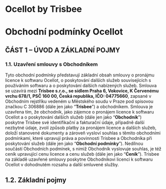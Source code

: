 # Ocellot by Trisbee

# Obchodní podmínky Ocellot

## ČÁST 1 – ÚVOD A ZÁKLADNÍ POJMY

### 1.1. Uzavření smlouvy s Obchodníkem

Tyto obchodní podmínky představují základní obsah smlouvy o pronájmu licence k 
softwaru Ocellot, o poskytování dalších služeb souvisejících s používáním softwaru 
a o poskytování dalších nabízených služeb. Smlouva se uzavírá mezi **Trisbee s.r.o., se sídlem Praha 6, 
Vokovice, K Červenému vrchu 678/1, PSČ 160 00, Česká republika, IČO: 04775660**, zapsané v Obchodním rejstříku 
vedeném u Městského soudu v Praze pod spisovou značkou C 306886 (dále jen jako “**Trisbee**”) a obchodníkem. 
Smlouva je uzavřena tím, že obchodník, jako zájemce o pronájem licence k softwaru Ocellot a o poskytování 
dalších služeb (dále jen jako “**Obchodník**”) poskytne Trisbee své identifikační a fakturační údaje, 
případně další nezbytné údaje, zvolí způsob platby za pronájem licence a dalších služeb, doloží stanovené 
dokumenty a zároveň vysloví souhlas s těmito obchodními podmínkami, které upravují práva a povinnosti 
Trisbee a Obchodníka při poskytování služeb (dále jen jako “**Obchodní podmínky**”). Nedílnou součástí Obchodních podmínek, 
s nimiž Obchodník vyslovuje souhlas, je též ceník upravující cenu licence a cenu služeb (dále jen jako “**Ceník**”). 
Trisbee na základě uzavřené smlouvy poskytne Obchodníkovi licenci k softwaru Ocellot v dohodnutém 
rozsahu a další smluvené služby.

## 1.2. Základní pojmy
